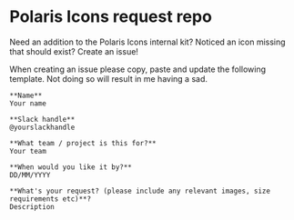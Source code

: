 # Polaris Icons request repo
Need an addition to the Polaris Icons internal kit? Noticed an icon missing that should exist? Create an issue!

When creating an issue please copy, paste and update the following template. Not doing so will result in me having a sad.

```
**Name**
Your name

**Slack handle**
@yourslackhandle

**What team / project is this for?**
Your team

**When would you like it by?** 
DD/MM/YYYY

**What's your request? (please include any relevant images, size requirements etc)**?
Description
```
